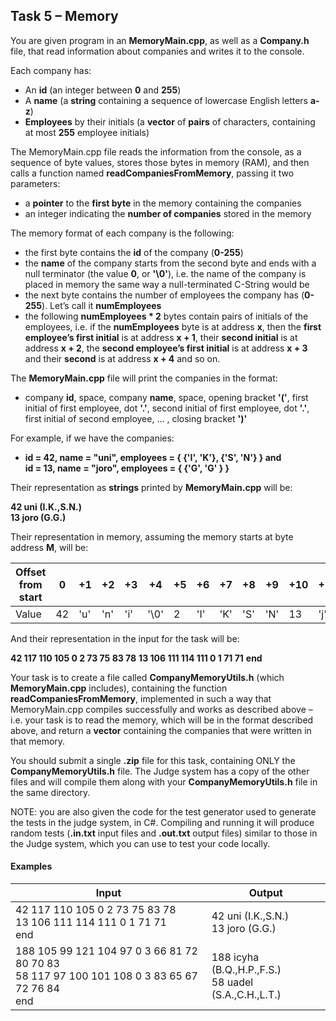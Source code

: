 ## Task 5 – Memory

You are given program in an **MemoryMain.cpp**, as well as a **Company.h** file, that read information about companies and writes it to the console.

Each company has:

-	An **id** (an integer between **0** and **255**)
-	A **name** (a **string** containing a sequence of lowercase English letters **a-z**)
-	**Employees** by their initials (a **vector** of **pairs** of characters, containing at most **255** employee initials)

The MemoryMain.cpp file reads the information from the console, as a sequence of byte values, stores those bytes in memory (RAM), and then calls a function named **readCompaniesFromMemory**, passing it two parameters:

-	a **pointer** to the **first byte** in the memory containing the companies
-	an integer indicating the **number of companies** stored in the memory

The memory format of each company is the following:

-	the first byte contains the **id** of the company (**0-255**)
-	the **name** of the company starts from the second byte and ends with a null terminator (the value **0**, or **'\0'**), i.e. the name of the company is placed in memory the same way a null-terminated C-String would be
-	the next byte contains the number of employees the company has (**0-255**). Let’s call it **numEmployees**
-	the following **numEmployees * 2** bytes contain pairs of initials of the employees, i.e. if the **numEmployees** byte is at address **x**, then the **first employee’s first initial** is at address **x + 1**, their **second initial** is at address **x + 2**, the **second employee’s first initial** is at address **x + 3** and their **second** is at address **x + 4** and so on.

The **MemoryMain.cpp** file will print the companies in the format:

-	company **id**, space, company **name**, space, opening bracket **'('**, first initial of first employee, dot **'.'**, second initial of first employee, dot **'.'**, first initial of second employee, … , closing bracket **')'**

For example, if we have the companies:

-	**id = 42, name = "uni", employees = { {'I', 'K'}, {'S', 'N'} } and<br>
id = 13, name = "joro", employees = { {'G', 'G' } }**

Their representation as **strings** printed by **MemoryMain.cpp** will be:

**42 uni (I.K.,S.N.)**<br>
**13 joro (G.G.)**

Their representation in memory, assuming the memory starts at byte address **M**, will be:

Offset<br>from<br>start|0|+1|+2|+3|+4|+5|+6|+7|+8|+9|+10|+11|+12|+13|+14|+15|+16|+17|+18
-|-|-|-|-|-|-|-|-|-|-|-|-|-|-|-|-|-|-|-
Value|42|'u'|'n'|'i'|'\0'|2|'I'|'K'|'S'|'N'|13|'j'|'o'|'r'|'o'|'\0'|1|'G'|'G'

And their representation in the input for the task will be:

**42 117 110 105 0 2 73 75 83 78**
**13 106 111 114 111 0 1 71 71**
**end**

Your task is to create a file called **CompanyMemoryUtils.h** (which **MemoryMain.cpp** includes), containing the function **readCompaniesFromMemory**, implemented in such a way that MemoryMain.cpp compiles successfully and works as described above – i.e. your task is to read the memory, which will be in the format described above, and return a **vector<Company>** containing the companies that were written in that memory.
  
You should submit a single **.zip** file for this task, containing ONLY the **CompanyMemoryUtils.h** file. The Judge system has a copy of the other files and will compile them along with your **CompanyMemoryUtils.h** file in the same directory.

NOTE: you are also given the code for the test generator used to generate the tests in the judge system, in C#. Compiling and running it will produce random tests (**.in.txt** input files and **.out.txt** output files) similar to those in the Judge system, which you can use to test your code locally.

#### Examples
Input|Output
-|-
42 117 110 105 0 2 73 75 83 78<br>13 106 111 114 111 0 1 71 71<br>end|42 uni (I.K.,S.N.)<br>13 joro (G.G.)
188 105 99 121 104 97 0 3 66 81 72 80 70 83<br>58 117 97 100 101 108 0 3 83 65 67 72 76 84<br>end|188 icyha (B.Q.,H.P.,F.S.)<br>58 uadel (S.A.,C.H.,L.T.)
